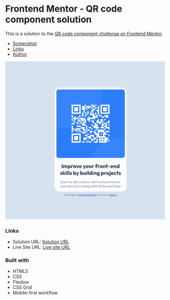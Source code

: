 # Frontend Mentor - QR code component solution

This is a solution to the [QR code component challenge on Frontend Mentor](https://www.frontendmentor.io/challenges/qr-code-component-iux_sIO_H).

- [Screenshot](#screenshot)
- [Links](#links)
- [Author](#author)

![](./screenshot.png)

### Links

- Solution URL: [Solution URL](https://www.frontendmentor.io/solutions/html-5-css-X8WCb99y49)
- Live Site URL: [Live site URL](https://main-qr-code-component.netlify.app/)

### Built with

- HTML5
- CSS
- Flexbox
- CSS Grid
- Mobile-first workflow
